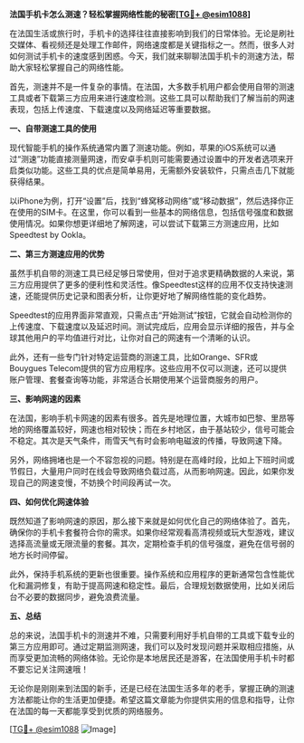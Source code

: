 **法国手机卡怎么测速？轻松掌握网络性能的秘密[[TG💪+ @esim1088](https://t.me/s/esim1088)]**

在法国生活或旅行时，手机卡的选择往往直接影响到我们的日常体验。无论是刷社交媒体、看视频还是处理工作邮件，网络速度都是关键指标之一。然而，很多人对如何测试手机卡的速度感到困惑。今天，我们就来聊聊法国手机卡的测速方法，帮助大家轻松掌握自己的网络性能。

首先，测速并不是一件复杂的事情。在法国，大多数手机用户都会使用自带的测速工具或者下载第三方应用来进行速度检测。这些工具可以帮助我们了解当前的网速表现，包括上传速度、下载速度以及网络延迟等重要数据。

**一、自带测速工具的使用**

现代智能手机的操作系统通常内置了测速功能。例如，苹果的iOS系统可以通过“测速”功能直接测量网速，而安卓手机则可能需要通过设置中的开发者选项来开启类似功能。这些工具的优点是简单易用，无需额外安装软件，只需点击几下就能获得结果。

以iPhone为例，打开“设置”后，找到“蜂窝移动网络”或“移动数据”，然后选择你正在使用的SIM卡。在这里，你可以看到一些基本的网络信息，包括信号强度和数据使用情况。如果你想更详细地了解网速，可以尝试下载第三方测速应用，比如Speedtest by Ookla。

**二、第三方测速应用的优势**

虽然手机自带的测速工具已经足够日常使用，但对于追求更精确数据的人来说，第三方应用提供了更多的便利性和灵活性。像Speedtest这样的应用不仅支持快速测速，还能提供历史记录和图表分析，让你更好地了解网络性能的变化趋势。

Speedtest的应用界面非常直观，只需点击“开始测试”按钮，它就会自动检测你的上传速度、下载速度以及延迟时间。测试完成后，应用会显示详细的报告，并与全球其他用户的平均值进行对比，让你对自己的网速有一个清晰的认识。

此外，还有一些专门针对特定运营商的测速工具，比如Orange、SFR或Bouygues Telecom提供的官方应用程序。这些应用不仅可以测速，还可以提供账户管理、套餐查询等功能，非常适合长期使用某个运营商服务的用户。

**三、影响网速的因素**

在法国，影响手机卡网速的因素有很多。首先是地理位置，大城市如巴黎、里昂等地的网络覆盖较好，网速也相对较快；而在乡村地区，由于基站较少，信号可能会不稳定。其次是天气条件，雨雪天气有时会影响电磁波的传播，导致网速下降。

另外，网络拥堵也是一个不容忽视的问题。特别是在高峰时段，比如上下班时间或节假日，大量用户同时在线会导致网络负载过高，从而影响网速。因此，如果你发现自己的网速变慢，不妨换个时间段再试一次。

**四、如何优化网速体验**

既然知道了影响网速的原因，那么接下来就是如何优化自己的网络体验了。首先，确保你的手机卡套餐符合你的需求。如果你经常观看高清视频或玩大型游戏，建议选择高流量或无限流量的套餐。其次，定期检查手机的信号强度，避免在信号弱的地方长时间停留。

此外，保持手机系统的更新也很重要。操作系统和应用程序的更新通常包含性能优化和漏洞修复，有助于提高网速和稳定性。最后，合理规划数据使用，比如关闭后台不必要的数据同步，避免浪费流量。

**五、总结**

总的来说，法国手机卡的测速并不难，只需要利用好手机自带的工具或下载专业的第三方应用即可。通过定期监测网速，我们可以及时发现问题并采取相应措施，从而享受更加流畅的网络体验。无论你是本地居民还是游客，在法国使用手机卡时都不要忘记关注网速哦！

无论你是刚刚来到法国的新手，还是已经在法国生活多年的老手，掌握正确的测速方法都能让你的生活更加便捷。希望这篇文章能为你提供实用的信息和指导，让你在法国的每一天都能享受到优质的网络服务。

[[TG💪+ @esim1088](https://t.me/s/esim1088) ![Image](https://i.postimg.cc/4NQfJmqS/Snipaste-2025-05-13-00-14-12.png)]